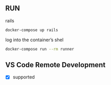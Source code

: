 ## RUN

rails
```sh
docker-compose up rails
```

log into the container’s shel
```sh
docker-compose run --rm runner
```

## VS Code Remote Development
- [x] supported
